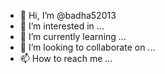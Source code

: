 - 👋 Hi, I’m @badha52013
- 👀 I’m interested in ...
- 🌱 I’m currently learning ...
- 💞️ I’m looking to collaborate on ...
- 📫 How to reach me ...

<!---
badha52013/badha52013 is a ✨ special ✨ repository because its `README.md` (this file) appears on your GitHub profile.
You can click the Preview link to take a look at your changeschange
